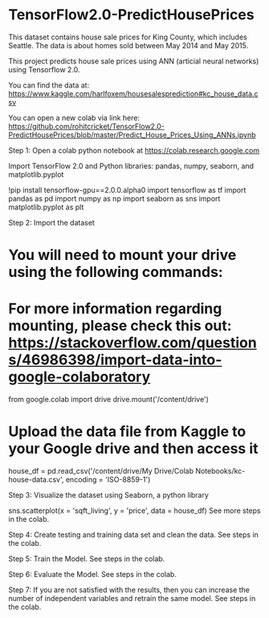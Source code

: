 # TensorFlow2.0-PredictHousePrices
This dataset contains house sale prices for King County, which includes Seattle. The data is about homes sold between May 2014 and May 2015.

This project predicts house sale prices using ANN (articial neural networks) using Tensorflow 2.0. 

You can find the data at: https://www.kaggle.com/harlfoxem/housesalesprediction#kc_house_data.csv

You can open a new colab via link here: https://github.com/rohitcricket/TensorFlow2.0-PredictHousePrices/blob/master/Predict_House_Prices_Using_ANNs.ipynb

Step 1: 
Open a colab python notebook at https://colab.research.google.com

Import TensorFlow 2.0 and Python libraries: pandas, numpy, seaborn, and matplotlib.pyplot

!pip install tensorflow-gpu==2.0.0.alpha0
import tensorflow as tf
import pandas as pd
import numpy as np
import seaborn as sns
import matplotlib.pyplot as plt

Step 2:
Import the dataset
# You will need to mount your drive using the following commands:
# For more information regarding mounting, please check this out: https://stackoverflow.com/questions/46986398/import-data-into-google-colaboratory

from google.colab import drive
drive.mount('/content/drive')

# Upload the data file from Kaggle to your Google drive and then access it

house_df = pd.read_csv('/content/drive/My Drive/Colab Notebooks/kc-house-data.csv', encoding = 'ISO-8859-1')

Step 3:
Visualize the dataset using Seaborn, a python library

sns.scatterplot(x = 'sqft_living', y = 'price', data = house_df)
See more steps in the colab.

Step 4:
Create testing and training data set and clean the data. See steps in the colab.

Step 5:
Train the Model. See steps in the colab.

Step 6:
Evaluate the Model. See steps in the colab.

Step 7:
If you are not satisfied with the results, then you can increase the number of independent variables and retrain the same model. See steps in the colab.
